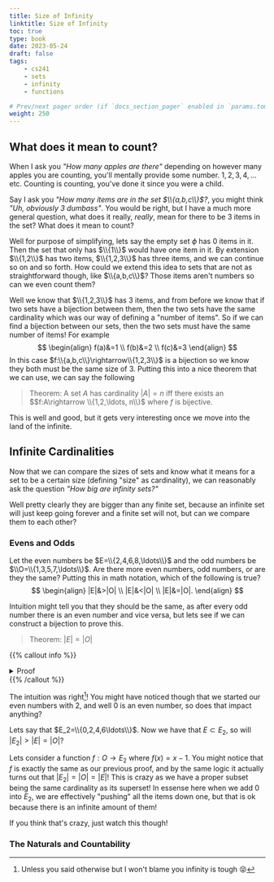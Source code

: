 ```yaml
---
title: Size of Infinity
linktitle: Size of Infinity
toc: true
type: book
date: 2023-05-24
draft: false
tags:
    - cs241
    - sets
    - infinity
    - functions

# Prev/next pager order (if `docs_section_pager` enabled in `params.toml`)
weight: 250
---
```


## What does it mean to count?

When I ask you *"How many apples are there"* depending on however many apples you are counting, you'll mentally provide some number. $1,2,3,4,\ldots$ etc. Counting is counting, you've done it since you were a child.

Say I ask you *"How many items are in the set $\\{a,b,c\\}$?*, you might think *"Uh, obviously $3$ dumbass"*. You would be right, but I have a much more general question, what does it really, *really*, mean for there to be $3$ items in the set? What does it mean to count?

Well for purpose of simplifying, lets say the empty set $\phi$ has $0$ items in it. Then the set that only has $\\{1\\}$ would have one item in it. By extension $\\{1,2\\}$ has two items, $\\{1,2,3\\}$ has three items, and we can continue so on and so forth. How could we extend this idea to sets that are not as straightforward though, like $\\{a,b,c\\}$? Those items aren't numbers so can we even count them?

Well we know that $\\{1,2,3\\}$ has $3$ items, and from before we know that if two sets have a bijection between them, then the two sets have the same cardinality which was our way of defining a "number of items". So if we can find a bijection between our sets, then the two sets must have the same number of items! For example
$$
\begin{align}
f(a)&=1 \\
f(b)&=2 \\
f(c)&=3 
\end{align}
$$
In this case $f:\\{a,b,c\\}\rightarrow\\{1,2,3\\}$ is a bijection so we know they both must be the same size of $3$. Putting this into a nice theorem that we can use, we can say the following

> Theorem: A set $A$ has cardinality $|A|=n$ iff there exists an $$f:A\rightarrow \\{1,2,\ldots, n\\}$ where $f$ is bijective.

This is well and good, but it gets very interesting once we move into the land of the infinite.

## Infinite Cardinalities

Now that we can compare the sizes of sets and know what it means for a set to be a certain size (defining "size" as cardinality), we can reasonably ask the question *"How big are infinity sets?"*

Well pretty clearly they are bigger than any finite set, because an infinite set will just keep going forever and a finite set will not, but can we compare them to each other?

### Evens and Odds

Let the even numbers be $E=\\{2,4,6,8,\ldots\\}$ and the odd numbers be $\\O=\\{1,3,5,7,\ldots\\}$. Are there more even numbers, odd numbers, or are they the same? Putting this in math notation, which of the following is true?
$$
\begin{align}
|E|&>|O| \\
|E|&<|O| \\
|E|&=|O|.
\end{align}
$$

Intuition might tell you that they should be the same, as after every odd number there is an even number and vice versa, but lets see if we can construct a bijection to prove this.

> Theorem: $|E|=|O|$

{{% callout info %}}
<details>
<summary>Proof</summary>
Consider the function $f:E\rightarrow O$ where
$$
f(x)=x-1.
$$
This function is injective as every even number subtracted by $1$ will be unique, and it is surjective as every odd number has an even above it. You could have also just showed $x+1$ was an inverse. Since $f$ is bijective, then $|E|=|O|$.
</br>
QED
</details>
{{% /callout %}}

The intuition was right[^1]! You might have noticed though that we started our even numbers with $2$, and well $0$ is an even number, so does that impact anything?

Lets say that $E_2=\\{0,2,4,6\ldots\\}$. Now we have that $E\subset E_2$, so will $|E_2|>|E|=|O|$?

Lets consider a function $f:O\rightarrow E_2$ where $f(x)=x-1$. You might notice that $f$ is exactly the same as our previous proof, and by the same logic it actually turns out that $|E_2|=|O|=|E|$! This is crazy as we have a proper subset being the same cardinality as its superset! In essense here when we add $0$ into $E_2$, we are effectively "pushing" all the items down one, but that is ok because there is an infinite amount of them!

If you think that's crazy, just watch this though!

### The Naturals and Countability

[^1]: Unless you said otherwise but I won't blame you infinity is tough 😝